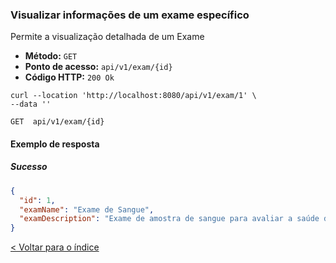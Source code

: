 ### Visualizar informações de um exame específico

Permite a visualização detalhada de um Exame

- **Método:** `GET`
- **Ponto de acesso:** `api/v1/exam/{id}`
- **Código HTTP:** `200 Ok`

```shell
curl --location 'http://localhost:8080/api/v1/exam/1' \
--data ''
```

    GET  api/v1/exam/{id}

#### Exemplo de resposta

##### Sucesso

```json
{
  "id": 1,
  "examName": "Exame de Sangue",
  "examDescription": "Exame de amostra de sangue para avaliar a saúde do paciente"
}
```

[< Voltar para o índice](../../readme.md)

